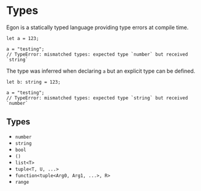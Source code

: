 # Types

Egon is a statically typed language providing type errors at compile time.

```egon
let a = 123;

a = "testing";
// TypeError: mismatched types: expected type `number` but received `string`
```

The type was inferred when declaring `a` but an explicit type can be defined.

```egon
let b: string = 123;

a = "testing";
// TypeError: mismatched types: expected type `string` but received `number`
```

## Types

- `number`
- `string`
- `bool`
- `()`
- `list<T>`
- `tuple<T, U, ...>`
- `function<tuple<Arg0, Arg1, ...>, R>`
- `range`